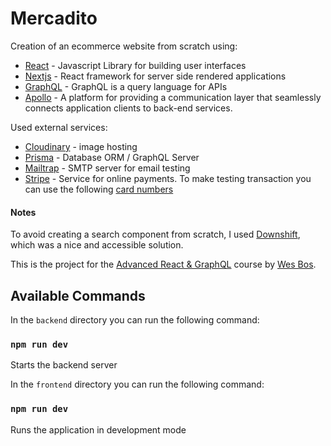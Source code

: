 # Mercadito

Creation of an ecommerce website from scratch using:
* [React](https://reactjs.org/) - Javascript Library for building user interfaces
* [Nextjs](https://nextjs.org/) - React framework for server side rendered applications 
* [GraphQL](https://graphql.org/) - GraphQL is a query language for APIs 
* [Apollo](https://www.apollographql.com/) - A platform for providing a communication layer that seamlessly connects application clients to back-end services.

Used external services:
* [Cloudinary](https://cloudinary.com) - image hosting
* [Prisma](https://www.prisma.io/) - Database ORM / GraphQL Server
* [Mailtrap](https://mailtrap.io/) - SMTP server for email testing
* [Stripe](https://stripe.com/) - Service for online payments. To make testing transaction you can use the following [card numbers](https://stripe.com/docs/testing#cards)

#### Notes
To avoid creating a search component from scratch, I used [Downshift](https://github.com/downshift-js/downshift), which was a nice and accessible solution.

This is the project for the [Advanced React & GraphQL](https://AdvancedReact.com) course by [Wes Bos](https://WesBos.com/).

## Available Commands

In the `backend` directory you can run the following command:
### `npm run dev`
Starts the backend server

In the `frontend` directory you can run the following command:
### `npm run dev`
Runs the application in development mode

